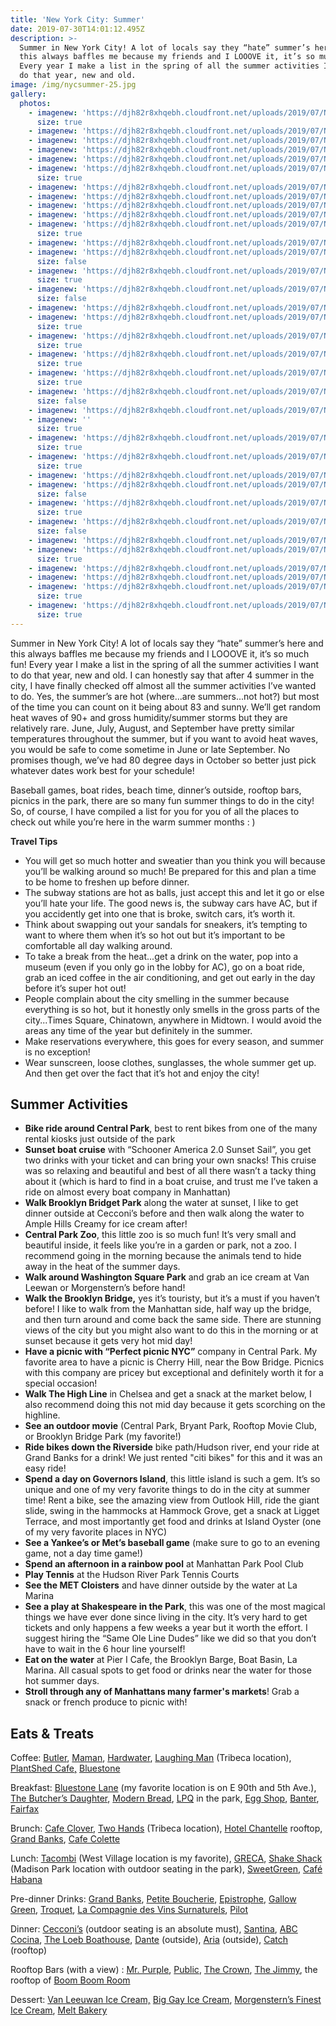 ```yaml
---
title: 'New York City: Summer'
date: 2019-07-30T14:01:12.495Z
description: >-
  Summer in New York City! A lot of locals say they “hate” summer’s here and
  this always baffles me because my friends and I LOOOVE it, it’s so much fun!
  Every year I make a list in the spring of all the summer activities I want to
  do that year, new and old.
image: /img/nycsummer-25.jpg
gallery:
  photos:
    - imagenew: 'https://djh82r8xhqebh.cloudfront.net/uploads/2019/07/NYCSummer-1.jpg'
      size: true
    - imagenew: 'https://djh82r8xhqebh.cloudfront.net/uploads/2019/07/NYCSummer-3.jpg'
    - imagenew: 'https://djh82r8xhqebh.cloudfront.net/uploads/2019/07/NYCSummer-4.jpg'
    - imagenew: 'https://djh82r8xhqebh.cloudfront.net/uploads/2019/07/NYCSummer-5.jpg'
    - imagenew: 'https://djh82r8xhqebh.cloudfront.net/uploads/2019/07/NYCSummer-6.jpg'
    - imagenew: 'https://djh82r8xhqebh.cloudfront.net/uploads/2019/07/NYCSummer-2.jpg'
      size: true
    - imagenew: 'https://djh82r8xhqebh.cloudfront.net/uploads/2019/07/NYCSummer-7.jpg'
    - imagenew: 'https://djh82r8xhqebh.cloudfront.net/uploads/2019/07/NYCSummer-8.jpg'
    - imagenew: 'https://djh82r8xhqebh.cloudfront.net/uploads/2019/07/NYCSummer-9.jpg'
    - imagenew: 'https://djh82r8xhqebh.cloudfront.net/uploads/2019/07/NYCSummer-10.jpg'
    - imagenew: 'https://djh82r8xhqebh.cloudfront.net/uploads/2019/07/NYCSummer-13.jpg'
      size: true
    - imagenew: 'https://djh82r8xhqebh.cloudfront.net/uploads/2019/07/NYCSummer-11.jpg'
    - imagenew: 'https://djh82r8xhqebh.cloudfront.net/uploads/2019/07/NYCSummer-12.jpg'
      size: false
    - imagenew: 'https://djh82r8xhqebh.cloudfront.net/uploads/2019/07/NYCSummer-14.jpg'
      size: true
    - imagenew: 'https://djh82r8xhqebh.cloudfront.net/uploads/2019/07/NYCSummer-15.jpg'
      size: false
    - imagenew: 'https://djh82r8xhqebh.cloudfront.net/uploads/2019/07/NYCSummer-18.jpg'
    - imagenew: 'https://djh82r8xhqebh.cloudfront.net/uploads/2019/07/NYCSummer-16.jpg'
      size: true
    - imagenew: 'https://djh82r8xhqebh.cloudfront.net/uploads/2019/07/NYCSummer-20.jpg'
      size: true
    - imagenew: 'https://djh82r8xhqebh.cloudfront.net/uploads/2019/07/NYCSummer-24.jpg'
      size: true
    - imagenew: 'https://djh82r8xhqebh.cloudfront.net/uploads/2019/07/NYCSummer-21.jpg'
      size: true
    - imagenew: 'https://djh82r8xhqebh.cloudfront.net/uploads/2019/07/NYCSummer-22.jpg'
      size: false
    - imagenew: 'https://djh82r8xhqebh.cloudfront.net/uploads/2019/07/NYCSummer-26.jpg'
    - imagenew: ''
      size: true
    - imagenew: 'https://djh82r8xhqebh.cloudfront.net/uploads/2019/07/NYCSummer-25.jpg'
      size: true
    - imagenew: 'https://djh82r8xhqebh.cloudfront.net/uploads/2019/07/NYCSummer-29.jpg'
      size: true
    - imagenew: 'https://djh82r8xhqebh.cloudfront.net/uploads/2019/07/NYCSummer-31.jpg'
    - imagenew: 'https://djh82r8xhqebh.cloudfront.net/uploads/2019/07/NYCSummer-28.jpg'
      size: false
    - imagenew: 'https://djh82r8xhqebh.cloudfront.net/uploads/2019/07/NYCSummer-30.jpg'
      size: true
    - imagenew: 'https://djh82r8xhqebh.cloudfront.net/uploads/2019/07/NYCSummer-27.jpg'
      size: false
    - imagenew: 'https://djh82r8xhqebh.cloudfront.net/uploads/2019/07/NYCSummer-32.jpg'
    - imagenew: 'https://djh82r8xhqebh.cloudfront.net/uploads/2019/07/NYCSummer-33.jpg'
      size: true
    - imagenew: 'https://djh82r8xhqebh.cloudfront.net/uploads/2019/07/NYCSummer-34.jpg'
    - imagenew: 'https://djh82r8xhqebh.cloudfront.net/uploads/2019/07/NYCSummer-35.jpg'
    - imagenew: 'https://djh82r8xhqebh.cloudfront.net/uploads/2019/07/NYCSummer-36.jpg'
      size: true
    - imagenew: 'https://djh82r8xhqebh.cloudfront.net/uploads/2019/07/NYCSummer-37.jpg'
      size: true
---
```

Summer in New York City! A lot of locals say they “hate” summer’s here and this always baffles me because my friends and I LOOOVE it, it’s so much fun! Every year I make a list in the spring of all the summer activities I want to do that year, new and old. I can honestly say that after 4 summer in the city, I have finally checked off almost all the summer activities I’ve wanted to do. Yes, the summer’s are hot (where...are summers...not hot?) but most of the time you can count on it being about 83 and sunny. We’ll get random heat waves of 90+ and gross humidity/summer storms but they are relatively rare. June, July, August, and September have pretty similar temperatures throughout the summer, but if you want to avoid heat waves, you would be safe to come sometime in June or late September. No promises though, we’ve had 80 degree days in October so better just pick whatever dates work best for your schedule!

Baseball games, boat rides, beach time, dinner’s outside, rooftop bars, picnics in the park, there are so many fun summer things to do in the city! So, of course, I have compiled a list for you for you of all the places to check out while you’re here in the warm summer months : ) 

**Travel Tips**

* You will get so much hotter and sweatier than you think you will because you’ll be walking around so much! Be prepared for this and plan a time to be home to freshen up before dinner. 
* The subway stations are hot as balls, just accept this and let it go or else you’ll hate your life. The good news is, the subway cars have AC, but if you accidently get into one that is broke, switch cars, it’s worth it. 
* Think about swapping out your sandals for sneakers, it’s tempting to want to where them when it’s so hot out but it’s important to be comfortable all day walking around.
* To take a break from the heat...get a drink on the water, pop into a museum (even if you only go in the lobby for AC), go on a boat ride, grab an iced coffee in the air conditioning, and get out early in the day before it’s super hot out!
* People complain about the city smelling in the summer because everything is so hot, but it honestly only smells in the gross parts of the city...Times Square, Chinatown, anywhere in Midtown. I would avoid the areas any time of the year but definitely in the summer. 
* Make reservations everywhere, this goes for every season, and summer is no exception! 
* Wear sunscreen, loose clothes, sunglasses, the whole summer get up. And then get over the fact that it’s hot and enjoy the city!

## **Summer Activities**

* **Bike ride around Central Park**, best to rent bikes from one of the many rental kiosks just outside of the park
* **Sunset boat cruise** with “Schooner America 2.0 Sunset Sail”, you get two drinks with your ticket and can bring your own snacks! This cruise was so relaxing and beautiful and best of all there wasn’t a tacky thing about it (which is hard to find in a boat cruise, and trust me I’ve taken a ride on almost every boat company in Manhattan)
* **Walk Brooklyn Bridget Park** along the water at sunset, I like to get dinner outside at Cecconi’s before and then walk along the water to Ample Hills Creamy for ice cream after!
* **Central Park Zoo**, this little zoo is so much fun! It’s very small and beautiful inside, it feels like you’re in a garden or park, not a zoo. I recommend going in the morning because the animals tend to hide away in the heat of the summer days.
* **Walk around Washington Square Park** and grab an ice cream at Van Leewan or Morgenstern’s before hand!
* **Walk the Brooklyn Bridge,** yes it’s touristy, but it’s a must if you haven’t before! I like to walk from the Manhattan side, half way up the bridge, and then turn around and come back the same side. There are stunning views of the city but you might also want to do this in the morning or at sunset because it gets very hot mid day!
* **Have a picnic with “Perfect picnic NYC”** company in Central Park. My favorite area to have a picnic is Cherry Hill, near the Bow Bridge. Picnics with this company are pricey but exceptional and definitely worth it for a special occasion!
* **Walk The High Line** in Chelsea and get a snack at the market below, I also recommend doing this not mid day because it gets scorching on the highline.
* **See an outdoor movie** (Central Park, Bryant Park, Rooftop Movie Club, or Brooklyn Bridge Park (my favorite!)
* **Ride bikes down the Riverside** bike path/Hudson river, end your ride at Grand Banks for a drink! We just rented "citi bikes" for this and it was an easy ride!
* **Spend a day on Governors Island**, this little island is such a gem. It’s so unique and one of my very favorite things to do in the city at summer time! Rent a bike, see the amazing view from Outlook Hill, ride the giant slide, swing in the hammocks at Hammock Grove, get a snack at Ligget Terrace, and most importantly get food and drinks at Island Oyster (one of my very favorite places in NYC)
* **See a Yankee’s or Met’s baseball game** (make sure to go to an evening game, not a day time game!)
* **Spend an afternoon in a rainbow pool** at Manhattan Park Pool Club
* **Play Tennis** at the Hudson River Park Tennis Courts
* **See the MET Cloisters** and have dinner outside by the water at La Marina
* **See a play at Shakespeare in the Park**, this was one of the most magical things we have ever done since living in the city. It’s very hard to get tickets and only happens a few weeks a year but it worth the effort. I suggest hiring the “Same Ole Line Dudes” like we did so that you don’t have to wait in the 6 hour line yourself!
* **Eat on the water** at Pier I Cafe, the Brooklyn Barge, Boat Basin, La Marina. All casual spots to get food or drinks near the water for those hot summer days.
* **Stroll through any of Manhattans many farmer's markets**! Grab a snack or french produce to picnic with!

## **Eats & Treats**

Coffee: [Butler](https://www.instagram.com/butlerbakeshop/), [Maman](https://www.instagram.com/_mamannyc_/), [Hardwater](https://www.instagram.com/hardwatercoffee/), [Laughing Man](https://www.instagram.com/laughingmancafe/) (Tribeca location), [PlantShed Cafe,](https://www.instagram.com/plantshednyc/) [Bluestone](https://www.instagram.com/bluestonelane/)

Breakfast: [Bluestone Lane](https://www.instagram.com/bluestonelane/) (my favorite location is on E 90th and 5th Ave.), [The Butcher’s Daughter](https://www.instagram.com/thebutchersdaughter_official/), [Modern Bread](https://www.instagram.com/modernbreadandbagel/), [LPQ](https://www.google.com/maps/place/Le+Pain+Quotidien/@40.7734448,-73.975728,17.12z/data=!4m5!3m4!1s0x89c258f328656319:0xd84cc631d91d2adc!8m2!3d40.7730323!4d-73.974294) in the park, [Egg Shop](https://www.instagram.com/eggshopnyc/), [Banter](https://www.instagram.com/banter_nyc/), [Fairfax](https://www.instagram.com/fairfaxnyc/)

Brunch: [Cafe Clover](https://www.instagram.com/clovernewyork/), [Two Hands](https://www.instagram.com/twohandsnyc/) (Tribeca location), [Hotel Chantelle](https://www.instagram.com/hotelchantelle/) rooftop, [Grand Banks](https://www.instagram.com/grandbanksnyc/), [Cafe Colette](https://www.instagram.com/cafe_colette/)

Lunch: [Tacombi](https://www.instagram.com/tacombi/) (West Village location is my favorite), [GRECA](https://www.instagram.com/grecanyc/), [Shake Shack ](https://www.google.com/maps/place/Shake+Shack/@40.7425999,-73.9899588,17z/data=!4m12!1m6!3m5!1s0x89c259a6bd917da7:0x79997d3983197d7c!2sMadison+Square+Park!8m2!3d40.7425999!4d-73.9877701!3m4!1s0x0:0x84ac8a2dc2535dc2!8m2!3d40.7414842!4d-73.9881825)(Madison Park location with outdoor seating in the park), [SweetGreen](https://www.instagram.com/sweetgreen/), [Café Habana](https://www.instagram.com/cafehabana/)

Pre-dinner Drinks: [Grand Banks](https://www.instagram.com/grandbanksnyc/), [Petite Boucherie](https://www.instagram.com/explore/locations/174474199891921/petite-boucherie/), [Epistrophe](https://www.instagram.com/epistrophynyc/), [Gallow Green](https://www.instagram.com/gallowgreen/), [Troquet](https://www.instagram.com/troquetnyc/), [La Compagnie des Vins Surnaturels](https://www.instagram.com/compagnienyc/), [Pilot](https://www.instagram.com/pilot_brooklyn/)

Dinner: [Cecconi’s](https://www.instagram.com/cecconisdumbo/) (outdoor seating is an absolute must), [Santina](https://www.instagram.com/explore/locations/566777690/santina/), [ABC Cocina](https://www.instagram.com/abccocina/), [The Loeb Boathouse](https://www.google.com/maps/place/The+Loeb+Boathouse/@40.7753313,-73.9709231,17z/data=!3m1!4b1!4m5!3m4!1s0x89c2589a07c05e9b:0xe028574b947ab258!8m2!3d40.7753313!4d-73.9687344), [Dante](https://www.instagram.com/restaurant_dante/) (outside), [Aria](https://www.instagram.com/ariawestvillage/) (outside), [Catch](https://www.instagram.com/catch/) (rooftop)

Rooftop Bars (with a view) : [Mr. Purple](https://www.instagram.com/mrpurplenyc/), [Public](https://www.instagram.com/explore/locations/468751143657090/public-rooftop-garden/), [The Crown](https://www.instagram.com/thecrownnyc/), [The Jimmy](https://www.instagram.com/explore/locations/677376/the-jimmy-at-the-james-hotel/), the rooftop of [Boom Boom Room](https://www.google.com/maps/place/Boom+Boom+Room/@40.740873,-74.0079598,3a,75y,90t/data=!3m8!1e2!3m6!1sAF1QipNsfKmyeJljggT-php7lg9lfo9NjihlmyNmqU9w!2e10!3e12!6shttps:%2F%2Flh5.googleusercontent.com%2Fp%2FAF1QipNsfKmyeJljggT-php7lg9lfo9NjihlmyNmqU9w%3Dw114-h86-k-no!7i4032!8i3024!4m15!1m9!3m8!1s0x89c259c06677ef37:0x505cfe96ba9da92a!2sThe+Standard,+High+Line!5m2!4m1!1i2!8m2!3d40.7409232!4d-74.008111!3m4!1s0x89c259c067842555:0x26f60ecec4112551!8m2!3d40.740873!4d-74.0079597)

Dessert: [Van Leeuwan Ice Cream,](https://www.instagram.com/vanleeuwenicecream/) [Big Gay Ice Cream](https://www.instagram.com/biggayicecream/), [Morgenstern’s Finest Ice Cream](https://www.instagram.com/morgensternsnyc/), [Melt Bakery](https://www.instagram.com/meltbakery/)
